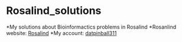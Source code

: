 # **Rosalind_solutions**

*My solutions about Bioinformactics problems in Rosalind
*Rosanlind website: [Rosalind](https://rosalind.info/)
*My account: [datpinball311](https://rosalind.info/users/datpinball311/)
